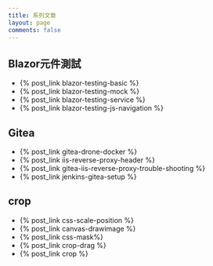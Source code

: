 ```yaml
---
title: 系列文章
layout: page
comments: false
---
```


## Blazor元件測試
- {% post_link blazor-testing-basic %}
- {% post_link blazor-testing-mock %}
- {% post_link blazor-testing-service %}
- {% post_link blazor-testing-js-navigation %}

## Gitea
- {% post_link gitea-drone-docker %}
- {% post_link iis-reverse-proxy-header %}
- {% post_link gitea-iis-reverse-proxy-trouble-shooting %}
- {% post_link jenkins-gitea-setup %}

## crop
- {% post_link css-scale-position %}
- {% post_link canvas-drawimage %}
- {% post_link css-mask%}
- {% post_link crop-drag %}
- {% post_link crop %}
